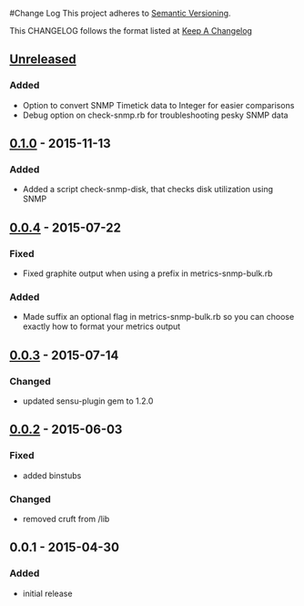 #Change Log
This project adheres to [Semantic Versioning](http://semver.org/).

This CHANGELOG follows the format listed at [Keep A Changelog](http://keepachangelog.com/)

## [Unreleased]
### Added
- Option to convert SNMP Timetick data to Integer for easier comparisons
- Debug option on check-snmp.rb for troubleshooting pesky SNMP data

## [0.1.0] - 2015-11-13
### Added
- Added a script check-snmp-disk, that checks disk utilization using SNMP

## [0.0.4] - 2015-07-22
### Fixed
- Fixed graphite output when using a prefix in metrics-snmp-bulk.rb

### Added
- Made suffix an optional flag in metrics-snmp-bulk.rb so you can choose exactly how to format your metrics output

## [0.0.3] - 2015-07-14
### Changed
- updated sensu-plugin gem to 1.2.0

## [0.0.2] - 2015-06-03
### Fixed
- added binstubs

### Changed
- removed cruft from /lib

## 0.0.1 - 2015-04-30
### Added
- initial release

[Unreleased]: https://github.com/sensu-plugins/sensu-plugins-iis/compare/0.1.0...HEAD
[0.1.0]: https://github.com/sensu-plugins/sensu-plugins-iis/compare/0.0.4...0.1.0
[0.0.4]: https://github.com/sensu-plugins/sensu-plugins-iis/compare/0.0.3...0.0.4
[0.0.3]: https://github.com/sensu-plugins/sensu-plugins-iis/compare/0.0.2...0.0.3
[0.0.2]: https://github.com/sensu-plugins/sensu-plugins-iis/compare/0.0.1...0.0.2
